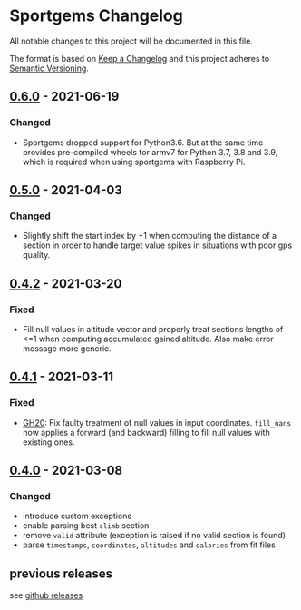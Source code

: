 # Sportgems Changelog
All notable changes to this project will be documented in this file.

The format is based on [Keep a Changelog](http://keepachangelog.com/en/1.0.0/)
and this project adheres to [Semantic Versioning](http://semver.org/spec/v2.0.0.html).

## [0.6.0](https://github.com/fgebhart/sportgems/releases/tag/0.6.0) - 2021-06-19
### Changed
* Sportgems dropped support for Python3.6. But at the same time provides pre-compiled
  wheels for armv7 for Python 3.7, 3.8 and 3.9, which is required when using
  sportgems with Raspberry Pi.

## [0.5.0](https://github.com/fgebhart/sportgems/releases/tag/0.5.0) - 2021-04-03
### Changed
* Slightly shift the start index by +1 when computing the distance of a section in
  order to handle target value spikes in situations with poor gps quality.


## [0.4.2](https://github.com/fgebhart/sportgems/releases/tag/0.4.2) - 2021-03-20
### Fixed
* Fill null values in altitude vector and properly treat sections lengths of <=1
  when computing accumulated gained altitude. Also make error message more generic.
  

## [0.4.1](https://github.com/fgebhart/sportgems/releases/tag/0.4.1) - 2021-03-11
### Fixed
* [GH20](https://github.com/fgebhart/sportgems/issues/20): Fix faulty treatment of
  null values in input coordinates. `fill_nans` now applies a forward (and backward)
  filling to fill null values with existing ones.


## [0.4.0](https://github.com/fgebhart/sportgems/releases/tag/0.4.0) - 2021-03-08
### Changed
* introduce custom exceptions
* enable parsing best `climb` section
* remove `valid` attribute (exception is raised if no valid section is found)
* parse `timestamps`, `coordinates`, `altitudes` and `calories` from fit files


## previous releases
see [github releases](https://github.com/fgebhart/sportgems/releases)